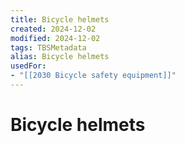 ```yaml
---
title: Bicycle helmets
created: 2024-12-02
modified: 2024-12-02
tags: TBSMetadata
alias: Bicycle helmets
usedFor:
- "[[2030 Bicycle safety equipment]]"
---
```

# Bicycle helmets
